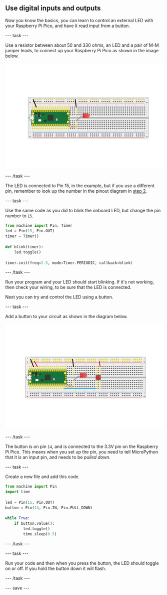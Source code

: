 ## Use digital inputs and outputs

Now you know the basics, you can learn to control an external LED with your Raspberry Pi Pico, and have it read input from a button.

--- task ---

Use a resistor between about 50 and 330 ohms, an LED and a pair of M-M jumper leads, to connect up your Raspberry Pi Pico as shown in the image below.

![an LED and resistor connected to the pico](images/single_LED.png)

--- /task ---

The LED is connected to Pin 15, in the example, but if you use a different pin, remember to look up the number in the pinout diagram in [step 2](1.html).

--- task ---

Use the same code as you did to blink the onboard LED, but change the pin number to `15`.

```python
from machine import Pin, Timer
led = Pin(15, Pin.OUT)
timer = Timer()

def blink(timer):
    led.toggle()
	
timer.init(freq=2.5, mode=Timer.PERIODIC, callback=blink)
```

--- /task ---

Run your program and your LED should start blinking. If it's not working, then check your wiring, to be sure that the LED is connected.

Next you can try and control the LED using a button.

--- task ---

Add a button to your circuit as shown in the diagram below.

![image of LED and button on a breadboard](images/button_and_LED.png)

--- /task ---

The button is on pin `14`, and is connected to the 3.3V pin on the Raspberry Pi Pico. This means when you set up the pin, you need to tell MicroPython that it is an input pin, and needs to be *pulled down*.

--- task ---

Create a new file and add this code.

``` python
from machine import Pin
import time

led = Pin(15, Pin.OUT)
button = Pin(14, Pin.IN, Pin.PULL_DOWN)

while True:
    if button.value():
	    led.toggle()
        time.sleep(0.5)
```

--- /task ---

--- task ---

Run your code and then when you press the button, the LED should toggle on or off. If you hold the button down it will flash.

--- /task ---

--- save ---
